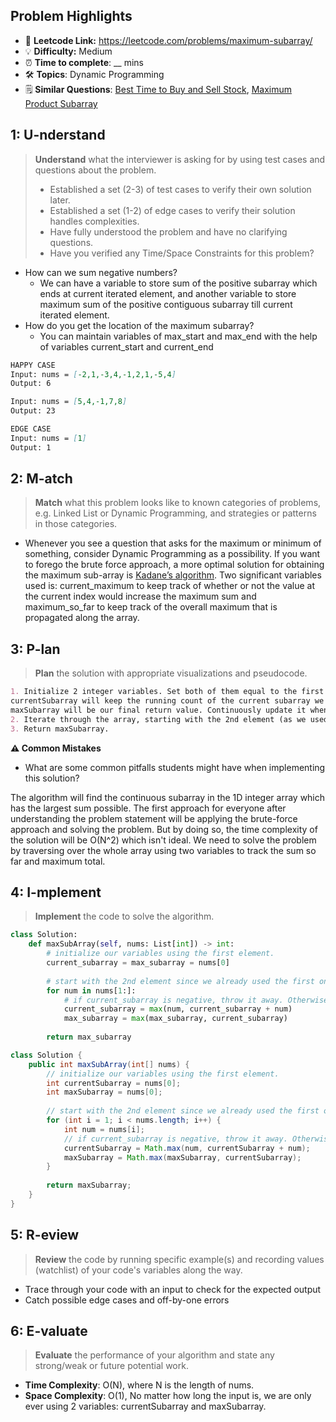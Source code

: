 ## Problem Highlights

* 🔗 **Leetcode Link:** <https://leetcode.com/problems/maximum-subarray/>
* 💡 **Difficulty:** Medium
* ⏰ **Time to complete**: __ mins
* 🛠️ **Topics**: Dynamic Programming
* 🗒️ **Similar Questions**: [Best Time to Buy and Sell Stock](https://leetcode.com/problems/best-time-to-buy-and-sell-stock/), [Maximum Product Subarray](https://leetcode.com/problems/maximum-product-subarray/)
    
## 1: U-nderstand
 
> **Understand** what the interviewer is asking for by using test cases and questions about the problem.
> 
> - Established a set (2-3) of test cases to verify their own solution later.
> - Established a set (1-2) of edge cases to verify their solution handles complexities.
> - Have fully understood the problem and have no clarifying questions.
> - Have you verified any Time/Space Constraints for this problem?

- How can we sum negative numbers?
  - We can have a variable to store sum of the positive subarray which ends at current iterated element, and another variable to store maximum sum of the positive contiguous subarray till current iterated element.
- How do you get the location of the maximum subarray?
  - You can maintain variables of max_start and max_end with the help of variables current_start and current_end
   
```markdown
HAPPY CASE
Input: nums = [-2,1,-3,4,-1,2,1,-5,4]
Output: 6

Input: nums = [5,4,-1,7,8]
Output: 23

EDGE CASE
Input: nums = [1]
Output: 1
```   
    
## 2: M-atch

<!-- See https://docs.google.com/document/d/1hYT1hoOJ6pFIt8A5q-PIZmYP7pB4WqlzyUJgFx9x2mY/edit#heading=h.ya2de4n4zsds for list of algorithms based on question type-->

> **Match** what this problem looks like to known categories of problems, e.g. Linked List or Dynamic Programming, and strategies or patterns in those categories.

* Whenever you see a question that asks for the maximum or minimum of something, consider Dynamic Programming as a possibility. If you want to forego the brute force approach, a more optimal solution for obtaining the maximum sub-array is [Kadane’s algorithm](https://medium.com/@rsinghal757/kadanes-algorithm-dynamic-programming-how-and-why-does-it-work-3fd8849ed73d). Two significant variables used is: current_maximum to keep track of whether or not the value at the current index would increase the maximum sum and maximum_so_far to keep track of the overall maximum that is propagated along the array.


## 3: P-lan

> **Plan** the solution with appropriate visualizations and pseudocode.

```markdown
1. Initialize 2 integer variables. Set both of them equal to the first value in the array.
currentSubarray will keep the running count of the current subarray we are focusing on.
maxSubarray will be our final return value. Continuously update it whenever we find a bigger subarray.
2. Iterate through the array, starting with the 2nd element (as we used the first element to initialize our variables). For each number, add it to the currentSubarray we are building. If currentSubarray becomes negative, we know it isn't worth keeping, so throw it away. Remember to update maxSubarray every time we find a new maximum.
3. Return maxSubarray.
```

**⚠️ Common Mistakes**

* What are some common pitfalls students might have when implementing this solution?

The algorithm will find the continuous subarray in the 1D integer array which has the largest sum possible. The first approach for everyone after understanding the problem statement will be applying the brute-force approach and solving the problem. But by doing so, the time complexity of the solution will be O(N^2) which isn't ideal. We need to solve the problem by traversing over the whole array using two variables to track the sum so far and maximum total.

## 4: I-mplement

> **Implement** the code to solve the algorithm.

```python
class Solution:
    def maxSubArray(self, nums: List[int]) -> int:
        # initialize our variables using the first element.
        current_subarray = max_subarray = nums[0]
        
        # start with the 2nd element since we already used the first one.
        for num in nums[1:]:
            # if current_subarray is negative, throw it away. Otherwise, keep adding to it.
            current_subarray = max(num, current_subarray + num)
            max_subarray = max(max_subarray, current_subarray)
        
        return max_subarray
```
```java
class Solution {
    public int maxSubArray(int[] nums) {
        // initialize our variables using the first element.
        int currentSubarray = nums[0];
        int maxSubarray = nums[0];
        
        // start with the 2nd element since we already used the first one.
        for (int i = 1; i < nums.length; i++) {
            int num = nums[i];
            // if current_subarray is negative, throw it away. Otherwise, keep adding to it.
            currentSubarray = Math.max(num, currentSubarray + num);
            maxSubarray = Math.max(maxSubarray, currentSubarray);
        }
        
        return maxSubarray;
    }
}
```
    
## 5: R-eview

> **Review** the code by running specific example(s) and recording values (watchlist) of your code's variables along the way.

- Trace through your code with an input to check for the expected output
- Catch possible edge cases and off-by-one errors

## 6: E-valuate

> **Evaluate** the performance of your algorithm and state any strong/weak or future potential work.

* **Time Complexity**: O(N), where N is the length of nums.
* **Space Complexity**: O(1), No matter how long the input is, we are only ever using 2 variables: currentSubarray and maxSubarray.